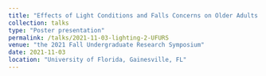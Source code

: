 ```yaml
---
title: "Effects of Light Conditions and Falls Concerns on Older Adults’ Gait Characteristics"
collection: talks
type: "Poster presentation"
permalink: /talks/2021-11-03-lighting-2-UFURS
venue: "the 2021 Fall Undergraduate Research Symposium"
date: 2021-11-03
location: "University of Florida, Gainesville, FL"
---
```

